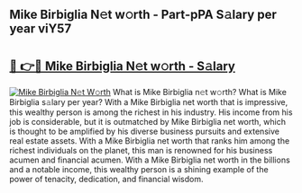 ## Mike Birbiglia N𝚎t w𝚘rth - Part-pPA S𝚊lary per year viY57

# <h2><a href="http://gc2fq12.nevu.top/?p=Mike+Birbiglia">🔗 👉🔴 Mike Birbiglia N𝚎t w𝚘rth - S𝚊lary</a></h2>

[![Mike Birbiglia N𝚎t W𝚘rth](https://i.imgur.com/Oavwk0R.jpeg)](http://gc2fq12.nevu.top/?p=Mike+Birbiglia)
What is Mike Birbiglia n𝚎t w𝚘rth? What is Mike Birbiglia s𝚊lary per year?
With a Mike Birbiglia net worth that is impressive, this wealthy person is among the richest in his industry. His income from his job is considerable, but it is outmatched by Mike Birbiglia net worth, which is thought to be amplified by his diverse business pursuits and extensive real estate assets. With a Mike Birbiglia net worth that ranks him among the richest individuals on the planet, this man is renowned for his business acumen and financial acumen. With a Mike Birbiglia net worth in the billions and a notable income, this wealthy person is a shining example of the power of tenacity, dedication, and financial wisdom.
